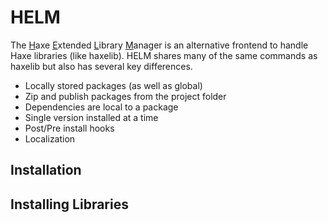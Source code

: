 # HELM

The <u>H</u>axe <u>E</u>xtended <u>L</u>ibrary <u>M</u>anager is an alternative frontend to handle Haxe libraries (like haxelib). HELM shares many of the same commands as haxelib but also has several key differences.

* Locally stored packages (as well as global)
* Zip and publish packages from the project folder
* Dependencies are local to a package
* Single version installed at a time
* Post/Pre install hooks
* Localization

## Installation


## Installing Libraries


